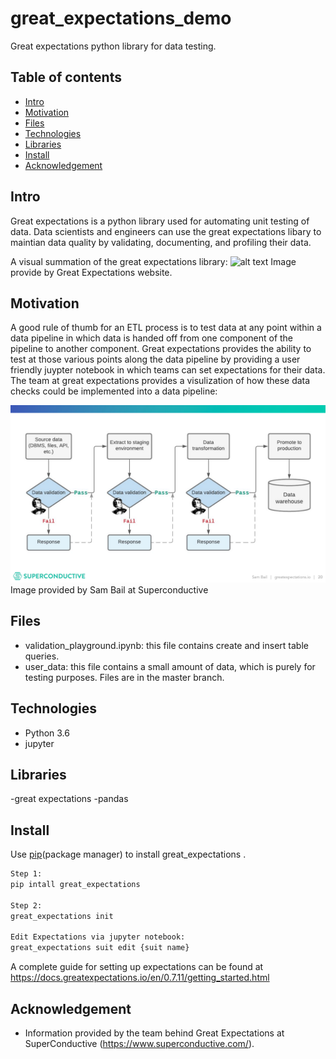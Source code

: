 # great_expectations_demo
Great expectations python library for data testing.


## Table of contents
* [Intro](#Intro)
* [Motivation](#Motivation)
* [Files](#Files)
* [Technologies](#Technologies)
* [Libraries](#Libraries)
* [Install](#Install)
* [Acknowledgement](#Acknowledgement)

## Intro
Great expectations is a python library used for automating unit testing of data.  Data scientists and engineers can use the great expectations libary to maintian data quality by validating, documenting, and profiling their data.  

A visual summation of the great expectations library:
![alt text](https://docs.greatexpectations.io/en/stable/_images/ge_overview.png)
Image provide by Great Expectations website. 



## Motivation
A good rule of thumb for an ETL process is to test data at any point within a data pipeline in which data is handed off from one component of the pipeline to another component. Great expectations provides the ability to test at those various points along the data pipeline by providing a user friendly juypter notebook in which teams can set expectations for their data.  The team at great expectations provides a visulization of how these data checks could be implemented into a data pipeline:

![alt text](https://github.com/Orr112/great_expectations_demo/blob/main/ge_data_checks.png)
Image provided by Sam Bail at Superconductive


## Files
- validation_playground.ipynb: this file contains create and insert table queries.
- user_data: this file contains a small amount of data, which is purely for testing purposes.
Files are in the master branch. 



## Technologies
- Python 3.6
- jupyter


## Libraries 
-great expectations
-pandas


## Install
Use [pip](https://pip.pypa.io/en/stable/)(package manager) to install great_expectations .

```bash
Step 1: 
pip intall great_expectations

Step 2:
great_expectations init

Edit Expectations via jupyter notebook:
great_expectations suit edit {suit name}

```
A complete guide for setting up expectations can be found at https://docs.greatexpectations.io/en/0.7.11/getting_started.html

## Acknowledgement
- Information provided by the team behind Great Expectations at SuperConductive (https://www.superconductive.com/).
